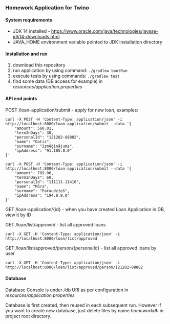 ### Homework Application for Twino
#### System requirements
* JDK 14 installed - 
https://www.oracle.com/java/technologies/javase-jdk14-downloads.html
* JAVA_HOME environment variable pointed to JDK installation directory
#### Installation and run
1) download this repository
2) run application by using command: 
```./gradlew bootRun```
3) execute tests by using commands:
```./gradlew test```
4) find some data (DB access for example) in *resources/application.properties*
#### API end points
POST /loan-application/submit - apply for new loan, examples:
```
curl -X POST -H 'Content-Type: application/json' -i http://localhost:8080/loan-application/submit --data '{
    "amount": 560.01,
    "termInDays": 30,
    "personalId": "121282-88882",
    "name": "Gatis",
    "surname": "Izmēģinājums",
    "ipAddress": "91.105.0.0"
}'
```
```
curl -X POST -H 'Content-Type: application/json' -i http://localhost:8080/loan-application/submit --data '{
    "amount": 789.06,
    "termInDays": 60,
    "personalId": "111111-11410",
    "name": "Māra",
    "surname": "Paraudziņš",
    "ipAddress": "194.8.9.0"
}'
```
GET /loan-application/{id} - when you have created Loan Application in DB, view it by ID

GET /loan/list/approved - list all approved loans
```$xslt
curl -X GET -H 'Content-Type: application/json' -i http://localhost:8080/loan/list/approved
```

GET /loan/list/approved/person/{personalId} - list all approved loans by user
```$xslt
curl -X GET -H 'Content-Type: application/json' -i http://localhost:8080/loan/list/approved/person/121282-88882
```

#### Database
Database Console is under */db* URI as per configuration in *resources/application.properties*

Database is first created, then reused in each subsequent run. However if you want to create new database, just delete files by name *homeworkdb* in project root directory. 